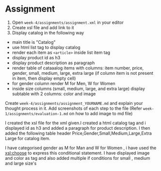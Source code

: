 # Assignment

1. Open `week-4/assignments/assignment.xml` in your editor
2. Create xsl file and add link to it
3. Display catalog in the following way

- main title is "Catalog"
- use html list tag to display catalog
- render each item as `<article>` inside list item tag
- display product id as h3
- display product description as paragraph
- render table of cataaalog items with columns: item number, price, gender, small, medium, large, extra large (if column item is not present in item, then display empty cell)
- for gender column render M for Men, W for Women
- inside size columns (small, medium, large, and extra large) display subtable with 2 columns: color and image

Create `week-4/assignments/assignment_YOURNAME.md` and explain your thought process in it. Add screenshots of each step to the file (Refer `week-1/assignments/evaluation-1.md` on how to add image to md file)

I created the xsl file for the xml given.I created a html catalog tag and i displayed id as h3 and added a paragraph for product description.
I then added the following table header Price,Gender,Small,Medium,Large,Extra Large for catalog item.

I have categorised gender as M for Man and W for Women , i have used the <xsl:choose> to express this conditional statement. I have displayed image and color as <th> tag and also added multiple if conditions for small , medium and large size's
